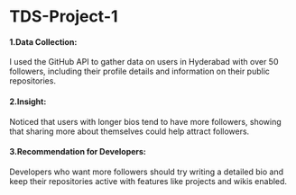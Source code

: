 # TDS-Project-1
#### 1.Data Collection: 
I used the GitHub API to gather data on users in Hyderabad with over 50 followers, including their profile details and information on their public repositories.

#### 2.Insight: 
Noticed that users with longer bios tend to have more followers, showing that sharing more about themselves could help attract followers.

#### 3.Recommendation for Developers:
Developers who want more followers should try writing a detailed bio and keep their repositories active with features like projects and wikis enabled.
